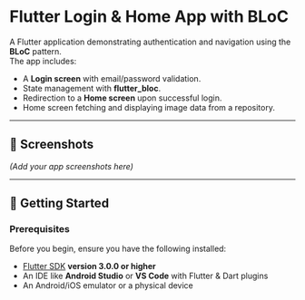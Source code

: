 # Flutter Login & Home App with BLoC

A Flutter application demonstrating authentication and navigation using the **BLoC** pattern.  
The app includes:
- A **Login screen** with email/password validation.
- State management with **flutter_bloc**.
- Redirection to a **Home screen** upon successful login.
- Home screen fetching and displaying image data from a repository.

---

## 📸 Screenshots
*(Add your app screenshots here)*

---

## 🚀 Getting Started

### **Prerequisites**
Before you begin, ensure you have the following installed:

- [Flutter SDK](https://docs.flutter.dev/get-started/install) **version 3.0.0 or higher**
- An IDE like **Android Studio** or **VS Code** with Flutter & Dart plugins
- An Android/iOS emulator or a physical device
